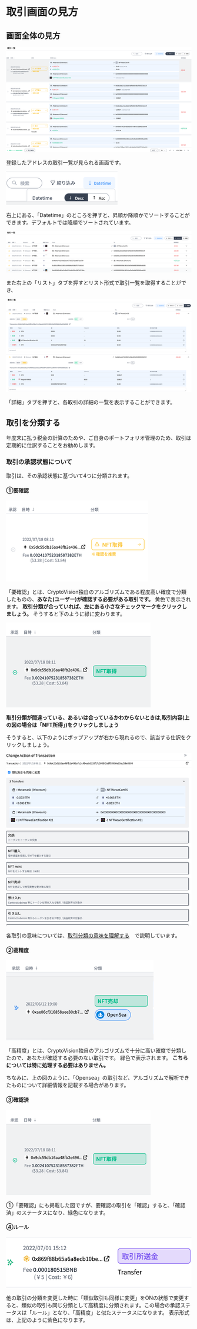 # 取引画面の見方

## 画面全体の見方

<!-- TODO: 背景グレーになってないスクショに差し替え -->
![](../../assets/img/transaction-window-1.png)

登録したアドレスの取引一覧が見られる画面です。

<!-- TODO: ソートUIがが切れていないスクショに差し替え -->
![](../../assets/img/transaction-window-2.png)

右上にある、「Datetime」のところを押すと、昇順か降順かでソートすることができます。デフォルトでは降順でソートされています。

<!-- TODO: 背景グレーになってないスクショに差し替え -->
![](../../assets/img/transaction-window-3.png)

また右上の「リスト」タブを押すとリスト形式で取引一覧を取得することができ、

![](../../assets/img/transaction-window-4.png)

「詳細」タブを押すと、各取引の詳細の一覧を表示することができます。

## 取引を分類する

年度末に払う税金の計算のためや、ご自身のポートフォリオ管理のため、取引は定期的に仕訳することをお勧めします。

### 取引の承認状態について
取引は、その承認状態に基づいて4つに分類されます。

#### ①要確認
![](../../assets/img/transaction-window-5.png)

「要確認」とは、CryptoVision独自のアルゴリズムである程度高い確度で分類したものの、**あなた(ユーザー)が確認する必要がある取引です。**
黄色で表示されます。
**取引分類が合っていれば、左にある小さなチェックマークをクリックしましょう。**
そうすると下のように緑に変わります。

<!-- TODO: 背景グレーになってないスクショに差し替え -->
![](../../assets/img/transaction-window-6.png)

**取引分類が間違っている、あるいは合っているかわからないときは,取引内容(上の図の場合は「NFT所得」)をクリックしましょう**

そうすると、以下のようにポップアップが右から現れるので、該当する仕訳をクリックしましょう。

![](../../assets/img/transaction-window-10.png)

各取引の意味については、[取引分類の意味を理解する](./transaction-journal.md)　で説明しています。

#### ②高精度

<!-- TODO: 背景グレーになってないスクショに差し替え -->
![](../../assets/img/transaction-window-7.png)

「高精度」とは、CryptoVision独自のアルゴリズムで十分に高い確度で分類したので、あなたが確認する必要のない取引です。
緑色で表示されます。
**こちらについては特に処理する必要はありません。**

ちなみに、上の図のように、「Opensea」の取引など、アルゴリズムで解析できたものについて詳細情報を記載する場合があります。

#### ③確認済

<!-- TODO: 背景グレーになってないスクショに差し替え -->
![](../../assets/img/transaction-window-6.png)

①「要確認」にも掲載した図ですが、要確認の取引を「確認」すると、「確認済」のステータスになり、緑色になります。

#### ④ルール

![](../../assets/img/transaction-window-11.png)

他の取引の分類を変更した時に「類似取引も同様に変更」をONの状態で変更すると、類似の取引も同じ分類として高精度に分類されます。この場合の承認ステータスは「ルール」となり、「高精度」と似たステータスになります。
表示形式は、上記のように紫色になります。
